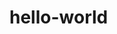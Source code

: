 # hello-world

<!DOCTYPE html>
<html>
<head>
  <meta charset = "UTF-8">
  <title>Hello,world</title>
</head>

<body>
</body>
</html>

